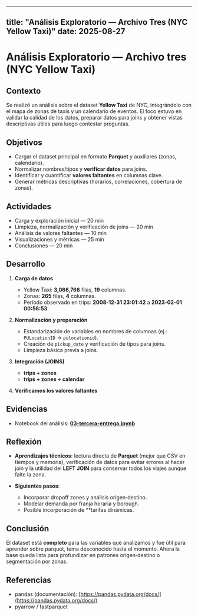 ---

title: "Análisis Exploratorio — Archivo Tres (NYC Yellow Taxi)"
date: 2025-08-27
----------------

# Análisis Exploratorio — Archivo tres (NYC Yellow Taxi)

## Contexto

Se realizó un análisis sobre el dataset **Yellow Taxi** de NYC, integrándolo con el mapa de zonas de taxis y un calendario de eventos. El foco estuvo en validar la calidad de los datos, preparar datos para joins y obtener vistas descriptivas útiles para luego contestar preguntas.

## Objetivos

* Cargar el dataset principal en formato **Parquet** y auxiliares (zonas, calendario).
* Normalizar nombres/tipos y **verificar datos** para joins.
* Identificar y cuantificar **valores faltantes** en columnas clave.
* Generar métricas descriptivas (horarios, correlaciones, cobertura de zonas).

## Actividades 

* Carga y exploración inicial — 20 min
* Limpieza, normalización y verificación de joins — 20 min
* Análisis de valores faltantes — 10 min
* Visualizaciones y métricas — 25 min
* Conclusiones — 20 min

## Desarrollo

1. **Carga de datos**

   * Yellow Taxi: **3,066,766** filas, **19** columnas.
   * Zonas: **265** filas, **4** columnas.
   * Período observado en trips: **2008‑12‑31 23:01:42** a **2023‑02‑01 00:56:53**.

2. **Normalización y preparación**

   * Estandarización de variables en nombres de columnas (ej.: `PULocationID` → `pulocationid`).
   * Creación de `pickup_date` y verificación de tipos para joins.
   * Limpieza básica previa a joins.

3. **Integración (JOINS)**

   * **trips + zones**
   * **trips + zones + calendar**

4. **Verificamos los valores faltantes**

## Evidencias

* Notebook del análisis: **[03-tercera-entrega.ipynb](tres.ipynb)**

## Reflexión

* **Aprendizajes técnicos**: lectura directa de **Parquet** (mejor que CSV en tiempos y memoria), verificación de datos para evitar errores al hacer join y la utilidad del **LEFT JOIN** para conservar todos los viajes aunque falte la zona. 

* **Siguientes pasos**:

  * Incorporar dropoff zones y análisis origen‑destino.
  * Modelar demanda por franja horaria y borough. 
  * Posible incorporación de **tarifas dinámicas.

## Conclusión

El dataset está **completo** para las variables que analizamos y fue útil para aprender sobre parquet, tema desconocido hasta el momento. Ahora la base queda lista para profundizar en patrones origen‑destino o segmentación por zonas.

## Referencias

* pandas (documentación): [https://pandas.pydata.org/docs/](https://pandas.pydata.org/docs/)
* pyarrow / fastparquet 
